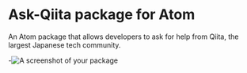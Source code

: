 # Ask-Qiita package for Atom

An Atom package that allows developers to ask for help from Qiita, the largest Japanese tech community. 

-![A screenshot of your package](https://f.cloud.github.com/assets/69169/2290250/c35d867a-a017-11e3-86be-cd7c5bf3ff9b.gif)